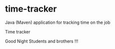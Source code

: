 # time-tracker
Java (Maven) application for tracking time on the job

Time tracker

Good Night Students and brothers !!!
